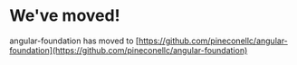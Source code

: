 We've moved!
==================
angular-foundation has moved to [https://github.com/pineconellc/angular-foundation](https://github.com/pineconellc/angular-foundation)
